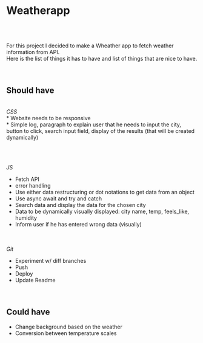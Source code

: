 # Weatherapp
<br><br>

For this project I decided to make a Wheather app to fetch weather information from API. <br>
Here is the list of things it has to have and list of things that are nice to have.<br>
<br><br>

## Should have
<br>
<i>CSS</i>

<br>
* Website needs to be responsive <br>
* Simple log, paragraph to explain user that he needs to input the city, button to click, search input field, display of the results (that will be created dynamically) <br>

<br><br>

<i>JS</i><br>
* Fetch API<br>
* error handling <br>
* Use either data restructuring or dot notations to get data from an object<br>
* Use async await and try and catch<br>
* Search data and display the data for the chosen city<br>
* Data to be dynamically visually displayed: city name, temp, feels_like, humidity<br>
* Inform user if he has entered wrong data (visually)<br>
<br><br>

<i>Git</i><br>
* Experiment w/ diff branches <br>
* Push<br>
* Deploy<br>
* Update Readme<br>
<br><br>
## Could have <br>
* Change background based on the weather <br>
* Conversion between temperature scales <br>
